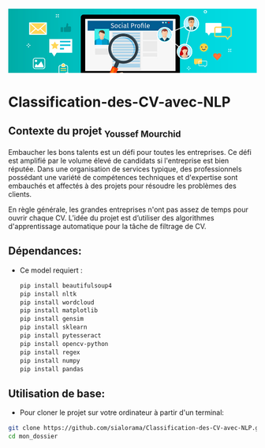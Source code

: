 ![logo](logo.png)

# Classification-des-CV-avec-NLP

## Contexte du projet <sub>  Youssef Mourchid</sub>
Embaucher les bons talents est un défi pour toutes les entreprises. Ce défi est amplifié par le volume élevé de candidats si l'entreprise est bien réputée. Dans une organisation de services typique, des professionnels possédant une variété de compétences techniques et d'expertise sont embauchés et affectés à des projets pour résoudre les problèmes des clients.

En règle générale, les grandes entreprises n'ont pas assez de temps pour ouvrir chaque CV. L’idée du projet est d’utiliser des algorithmes d'apprentissage automatique pour la tâche de filtrage de CV.

## Dépendances:
* Ce model requiert :
  ```bash
  pip install beautifulsoup4
  pip install nltk
  pip install wordcloud
  pip install matplotlib
  pip install gensim
  pip install sklearn
  pip install pytesseract
  pip install opencv-python
  pip install regex
  pip install numpy
  pip install pandas
  ```

## Utilisation de base:

* Pour cloner le projet sur votre ordinateur à partir d'un terminal:
```bash
git clone https://github.com/sialorama/Classification-des-CV-avec-NLP.git
cd mon_dossier
```
